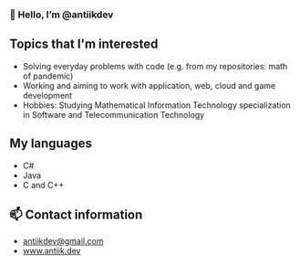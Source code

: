 ### 👋 Hello, I’m @antiikdev

## Topics that I'm interested
- Solving everyday problems with code (e.g. from my repositories: math of pandemic)
- Working and aiming to work with application, web, cloud and game development
- Hobbies: Studying Mathematical Information Technology specialization in Software and Telecommunication Technology

## My languages 
- C#
- Java
- C and C++

## 📫 Contact information
- antiikdev@gmail.com
- www.antiik.dev
